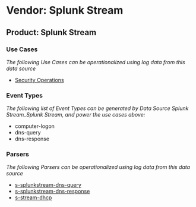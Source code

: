 Vendor: Splunk Stream
=====================
Product: Splunk Stream
----------------------

### Use Cases

_The following Use Cases can be operationalized using log data from this data source_

* [Security Operations](../UseCases/usecase_security_operations.md)


### Event Types

_The following list of Event Types can be generated by Data Source Splunk Stream_Splunk Stream, and power the use cases above:_

- computer-logon
- dns-query
- dns-response


### Parsers

_The following Parsers can be operationalized using log data from this data source_

* [s-splunkstream-dns-query](../Parsers/parserContent_s-splunkstream-dns-query.md)
* [s-splunkstream-dns-response](../Parsers/parserContent_s-splunkstream-dns-response.md)
* [s-stream-dhcp](../Parsers/parserContent_s-stream-dhcp.md)
